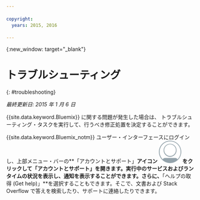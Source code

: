 ```yaml
---

copyright:
  years: 2015, 2016

---
```



{:new_window: target="_blank"}



# トラブルシューティング
{: #troubleshooting}

*最終更新日: 2015 年 1 月 6 日*

{{site.data.keyword.Bluemix}} に関する問題が発生した場合は、
トラブルシューティング・タスクを実行して、行うべき修正処置を決定することができます。


{{site.data.keyword.Bluemix_notm}} ユーザー・インターフェースにログインし、上部メニュー・バーの**「アカウントとサポート」**アイコン ![「アカウントとサポート」](images/account_support.svg) をクリックして「アカウントとサポート」を開きます。実行中のサービスおよびランタイムの状況を表示し、通知を表示することができます。さらに、**「ヘルプの取得 (Get help)」**を選択することもできます。そこで、文書および Stack Overflow で答えを検索したり、サポートに連絡したりできます。
